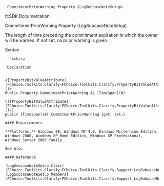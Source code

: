 ﻿     CommitmentPriorWarning Property (LogSubcaseNoteSetup)                                                   

fcSDK Documentation

CommitmentPriorWarning Property (LogSubcaseNoteSetup)

The length of time preceding the commitment expiration in which the owner will be warned. If not set, no prior warning is given.

Syntax

```vbnet
```csharp

'Declaration
 

<[PropertyBitValueAttribute](FChoice.Toolkits.Clarify~FChoice.Toolkits.Clarify.PropertyBitValueAttribute.md)()>
Public Property CommitmentPriorWarning As [TimeSpan](#)

\[[PropertyBitValueAttribute](FChoice.Toolkits.Clarify~FChoice.Toolkits.Clarify.PropertyBitValueAttribute.md)()\]
public [TimeSpan](#) CommitmentPriorWarning {get; set;}

#### Requirements

**Platforms:** Windows 98, Windows NT 4.0, Windows Millennium Edition, Windows 2000, Windows XP Home Edition, Windows XP Professional, Windows Server 2003 family

See Also

#### Reference

[LogSubcaseNoteSetup Class](FChoice.Toolkits.Clarify~FChoice.Toolkits.Clarify.Support.LogSubcaseNoteSetup.md)  
[LogSubcaseNoteSetup Members](FChoice.Toolkits.Clarify~FChoice.Toolkits.Clarify.Support.LogSubcaseNoteSetup_members.md)